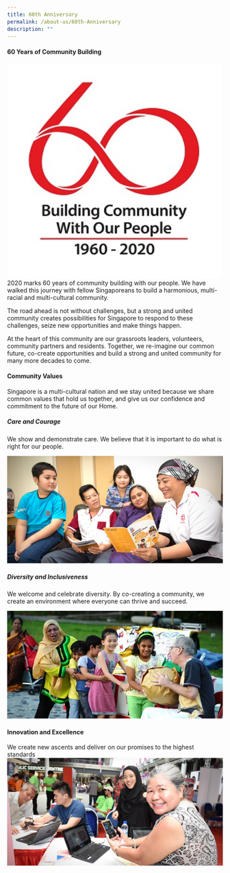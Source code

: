 ```yaml
---
title: 60th Anniversary
permalink: /about-us/60th-Anniversary
description: ""
---
```

#### **60 Years of Community Building**


<img style="height:500px;width:500px" src="/images/About%20Us/60th%20Anniversary/pa60-logo-high-res462929700a1d6b0c895eff0000f6c7a3.jpg">
2020 marks 60 years of community building with our people. We have walked this journey with fellow Singaporeans to build a harmonious, multi-racial and multi-cultural community.

The road ahead is not without challenges, but a strong and united community creates possibilities for Singapore to respond to these challenges, seize new opportunities and make things happen.

At the heart of this community are our grassroots leaders, volunteers, community partners and residents. Together, we re-imagine our common future, co-create opportunities and build a strong and united community for many more decades to come.

#### **Community Values**
Singapore is a multi-cultural nation and we stay united because we share common values that hold us together, and give us our confidence and commitment to the future of our Home.

##### Care and Courage

We show and demonstrate care. We believe that it is important to do what is right for our people.

![](/images/About%20Us/60th%20Anniversary/Care%20and%20Courage.jpg)


##### Diversity and Inclusiveness

We welcome and celebrate diversity. By co-creating a community, we create an environment where everyone can thrive and succeed.

![](/images/About%20Us/60th%20Anniversary/Diversity%20and%20Inclusiveness.jpg)


#### Innovation and Excellence

We create new ascents and deliver on our promises to the highest standards
![](/images/About%20Us/60th%20Anniversary/Innovation%20and%20Excellence.jpg)
